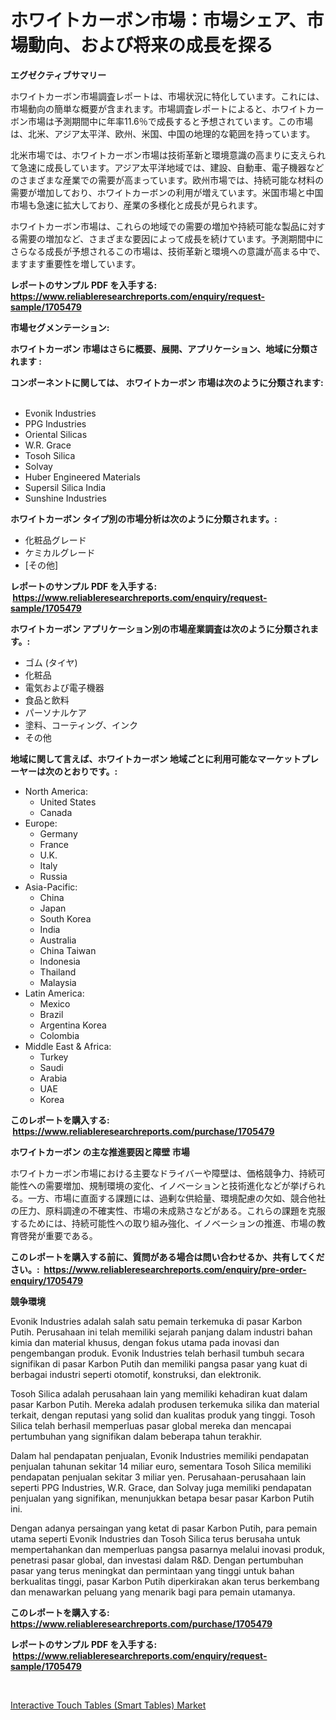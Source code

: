 <p><h1>ホワイトカーボン市場：市場シェア、市場動向、および将来の成長を探る</h1></p><p><strong>エグゼクティブサマリー</strong></p>
<p><p>ホワイトカーボン市場調査レポートは、市場状況に特化しています。これには、市場動向の簡単な概要が含まれます。市場調査レポートによると、ホワイトカーボン市場は予測期間中に年率11.6％で成長すると予想されています。この市場は、北米、アジア太平洋、欧州、米国、中国の地理的な範囲を持っています。</p><p>北米市場では、ホワイトカーボン市場は技術革新と環境意識の高まりに支えられて急速に成長しています。アジア太平洋地域では、建設、自動車、電子機器などのさまざまな産業での需要が高まっています。欧州市場では、持続可能な材料の需要が増加しており、ホワイトカーボンの利用が増えています。米国市場と中国市場も急速に拡大しており、産業の多様化と成長が見られます。</p><p>ホワイトカーボン市場は、これらの地域での需要の増加や持続可能な製品に対する需要の増加など、さまざまな要因によって成長を続けています。予測期間中にさらなる成長が予想されるこの市場は、技術革新と環境への意識が高まる中で、ますます重要性を増しています。</p></p>
<p><strong>レポートのサンプル PDF を入手する: <a href="https://www.reliableresearchreports.com/enquiry/request-sample/1705479">https://www.reliableresearchreports.com/enquiry/request-sample/1705479</a></strong></p>
<p><strong>市場セグメンテーション:</strong></p>
<p><strong> ホワイトカーボン 市場はさらに概要、展開、アプリケーション、地域に分類されます :</strong></p>
<p><strong>コンポーネントに関しては、 ホワイトカーボン 市場は次のように分類されます: &nbsp;</strong></p>
<p><ul><li>Evonik Industries</li><li>PPG Industries</li><li>Oriental Silicas</li><li>W.R. Grace</li><li>Tosoh Silica</li><li>Solvay</li><li>Huber Engineered Materials</li><li>Supersil Silica India</li><li>Sunshine Industries</li></ul></p>
<p><strong> ホワイトカーボン タイプ別の市場分析は次のように分類されます。:</strong></p>
<p><ul><li>化粧品グレード</li><li>ケミカルグレード</li><li>[その他]</li></ul></p>
<p><strong>レポートのサンプル PDF を入手する: &nbsp;<a href="https://www.reliableresearchreports.com/enquiry/request-sample/1705479">https://www.reliableresearchreports.com/enquiry/request-sample/1705479</a></strong></p>
<p><strong> ホワイトカーボン アプリケーション別の市場産業調査は次のように分類されます。:</strong></p>
<p><ul><li>ゴム (タイヤ)</li><li>化粧品</li><li>電気および電子機器</li><li>食品と飲料</li><li>パーソナルケア</li><li>塗料、コーティング、インク</li><li>その他</li></ul></p>
<p><strong>地域に関して言えば、ホワイトカーボン 地域ごとに利用可能なマーケットプレーヤーは次のとおりです。:</strong></p>
<p><ul>
    <li>
        North America:
        <ul>
            <li>United States</li>
            <li>Canada</li>
        </ul>
    </li>
    <li>
        Europe:
        <ul>
            <li>Germany</li>
            <li>France</li>
            <li>U.K.</li>
            <li>Italy</li>
            <li>Russia</li>
        </ul>
    </li>
    <li>
        Asia-Pacific:
        <ul>
            <li>China</li>
            <li>Japan</li>
            <li>South Korea</li>
            <li>India</li>
            <li>Australia</li>
            <li>China Taiwan</li>
            <li>Indonesia</li>
            <li>Thailand</li>
            <li>Malaysia</li>
        </ul>
    </li>
    <li>
        Latin America:
        <ul>
            <li>Mexico</li>
            <li>Brazil</li>
            <li>Argentina Korea</li>
            <li>Colombia</li>
        </ul>
    </li>
    <li>
        Middle East & Africa:
        <ul>
            <li>Turkey</li>
            <li>Saudi</li>
            <li>Arabia</li>
            <li>UAE</li>
            <li>Korea</li>
        </ul>
    </li>
    </ul></p>
<p><strong>このレポートを購入する: &nbsp;<a href="https://www.reliableresearchreports.com/purchase/1705479">https://www.reliableresearchreports.com/purchase/1705479</a></strong></p>
<p><strong>ホワイトカーボン の主な推進要因と障壁 市場</strong></p>
<p><p>ホワイトカーボン市場における主要なドライバーや障壁は、価格競争力、持続可能性への需要増加、規制環境の変化、イノベーションと技術進化などが挙げられる。一方、市場に直面する課題には、過剰な供給量、環境配慮の欠如、競合他社の圧力、原料調達の不確実性、市場の未成熟さなどがある。これらの課題を克服するためには、持続可能性への取り組み強化、イノベーションの推進、市場の教育啓発が重要である。</p></p>
<p><strong>このレポートを購入する前に、質問がある場合は問い合わせるか、共有してください。:&nbsp; <a href="https://www.reliableresearchreports.com/enquiry/pre-order-enquiry/1705479">https://www.reliableresearchreports.com/enquiry/pre-order-enquiry/1705479</a></strong></p>
<p><strong>競争環境</strong></p>
<p><p>Evonik Industries adalah salah satu pemain terkemuka di pasar Karbon Putih. Perusahaan ini telah memiliki sejarah panjang dalam industri bahan kimia dan material khusus, dengan fokus utama pada inovasi dan pengembangan produk. Evonik Industries telah berhasil tumbuh secara signifikan di pasar Karbon Putih dan memiliki pangsa pasar yang kuat di berbagai industri seperti otomotif, konstruksi, dan elektronik.</p><p>Tosoh Silica adalah perusahaan lain yang memiliki kehadiran kuat dalam pasar Karbon Putih. Mereka adalah produsen terkemuka silika dan material terkait, dengan reputasi yang solid dan kualitas produk yang tinggi. Tosoh Silica telah berhasil memperluas pasar global mereka dan mencapai pertumbuhan yang signifikan dalam beberapa tahun terakhir.</p><p>Dalam hal pendapatan penjualan, Evonik Industries memiliki pendapatan penjualan tahunan sekitar 14 miliar euro, sementara Tosoh Silica memiliki pendapatan penjualan sekitar 3 miliar yen. Perusahaan-perusahaan lain seperti PPG Industries, W.R. Grace, dan Solvay juga memiliki pendapatan penjualan yang signifikan, menunjukkan betapa besar pasar Karbon Putih ini.</p><p>Dengan adanya persaingan yang ketat di pasar Karbon Putih, para pemain utama seperti Evonik Industries dan Tosoh Silica terus berusaha untuk mempertahankan dan memperluas pangsa pasarnya melalui inovasi produk, penetrasi pasar global, dan investasi dalam R&D. Dengan pertumbuhan pasar yang terus meningkat dan permintaan yang tinggi untuk bahan berkualitas tinggi, pasar Karbon Putih diperkirakan akan terus berkembang dan menawarkan peluang yang menarik bagi para pemain utamanya.</p></p>
<p><strong>このレポートを購入する: &nbsp; <a href="https://www.reliableresearchreports.com/purchase/1705479">https://www.reliableresearchreports.com/purchase/1705479</a></strong></p>
<p><strong>レポートのサンプル PDF を入手する: &nbsp;<a href="https://www.reliableresearchreports.com/enquiry/request-sample/1705479">https://www.reliableresearchreports.com/enquiry/request-sample/1705479</a></strong><strong></strong></p>
<p>&nbsp;</p>
<p><p><a href="https://funky-papaya-cf4.notion.site/Interactive-Touch-Tables-Smart-Tables-Market-Centers-on-Aspects-such-as-Market-Growth-Market-Shar-03cbc4ed45c24c69aed60625d074c0ea">Interactive Touch Tables (Smart Tables) Market</a></p></p>